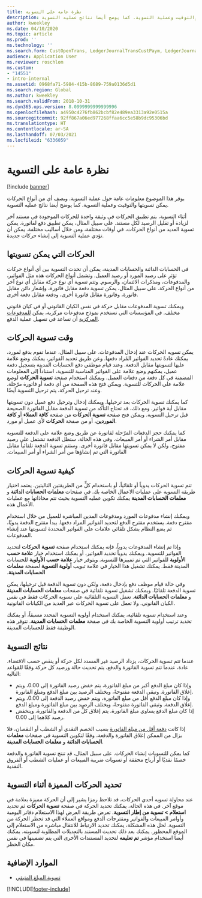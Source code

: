 ```yaml
---
title: نظرة عامة على التسوية
description: يوفر هذا الموضوع معلومات عامة حول عملية التسوية. ويصف أي من أنواع الحركات يمكن تسويتها والتوقيت وعملية التسوية. كما يوضح أيضا نتائج عمليه التسوية.
author: kweekley
ms.date: 04/10/2020
ms.topic: article
ms.prod: ''
ms.technology: ''
ms.search.form: CustOpenTrans, LedgerJournalTransCustPaym, LedgerJournalTransVendPaym, VendOpenTrans
audience: Application User
ms.reviewer: roschlom
ms.custom:
- "14551"
- intro-internal
ms.assetid: 0968fa71-5984-415b-8689-759a0136d5d1
ms.search.region: Global
ms.author: kweekley
ms.search.validFrom: 2018-10-31
ms.dyn365.ops.version: 8.0999999999999996
ms.openlocfilehash: a4950c4276fb862bcbf82e489ea3313a92e0515a
ms.sourcegitcommit: 92ff867a06ed977268ffaa6cc5e58b9dc95306bd
ms.translationtype: HT
ms.contentlocale: ar-SA
ms.lasthandoff: 07/03/2021
ms.locfileid: "6336059"
---
```

# <a name="settlement-overview"></a>نظرة عامة على التسوية

[!include [banner](../includes/banner.md)]

يوفر هذا الموضوع معلومات عامة حول عملية التسوية. ويصف أي من أنواع الحركات يمكن تسويتها والتوقيت وعملية التسوية. كما يوضح أيضا نتائج عمليه التسوية.

أثناء التسوية، يتم تطبيق الحركات في وثيقة واحدة للحركات الموجودة في مستند آخر لزيادة أو تقليل الرصيد لكل مستند. ‏‫على سبيل المثال، يمكن تطبيق دفع لفاتورة. يمكن تسوية العديد من أنواع الحركات، في أوقات مختلفة، ومن خلال أساليب مختلفة.‬ يمكن أن تؤدي عملية التسوية إلى إنشاء حركات جديدة.

## <a name="what-transactions-can-be-settled"></a>الحركات التي يمكن تسويتها

في الحسابات الدائنة والحسابات المدينة، يمكن أن تحدث التسوية بين أي أنواع حركات تؤثر على رصيد المورد أو رصيد العميل. وتشمل أنواع الحركات هذه مثل الفواتير، والمدفوعات، ومذكرات الائتمان، والرسوم. وتتم تسوية أي نوع حركة مقابل أي نوع آخر من أنواع الحركة. على سبيل المثال، يمكن تسوية دفعة مقابل فاتورة، وإشعار دائن مقابل فاتورة، وفاتورة مقابل فاتورة أخرى، ودفعة مقابل دفعة أخرى.

ويمكنك تسوية المدفوعات مقابل حركة في نفس الكيان القانوني أو في كيان قانوني مختلف. في المؤسسات التي تستخدم نموذج مدفوعات مركزية، يمكن [للمدفوعات المركزية](set-up-centralized-payments.md) أن تساعد في تسهيل عملية الدفع.

## <a name="when-to-settle-transactions"></a>وقت تسوية الحركات

يمكن تسويه الحركات عند إدخال المدفوعات. على سبيل المثال، عندما تقوم بدفع لمورد، يمكنك عادةً تحديد الفواتير المُراد دفعها. ‏‫وعن طريق تحديد الفواتير، يمكنك وضع علامة عليها لتسويتها مقابل الدفعة. وعند قيام موظفي دفع الحسابات المدينة بتسجيل دفعة عميل، يمكنهم وضع علامة على الفواتير المناسبة للتسوية، استناداً إلى المعلومات المضمنة في كل دفعة من دفعات العميل.‬ ويمكنك استخدام صفحة **تسوية الحركات** لوضع علامة على الحركات للتسوية. ويمكن فتح هذه الصفحة من أي دفعة أو فاتورة مرّحلة. وعند ترحيل الحركة، يتم ترحيل التسوية أيضًا. 

كما يمكنك تسوية الحركات بعد ترحيلها. ويمكنك إدخال وترحيل دفع عميل دون تسويتها مقابل أية فواتير. ومع ذلك، قد تحتاج التأكد من تسوية الدفعة مقابل الفاتورة الصحيحة قبل ترحيل التسوية. ويمكن فتح صفحة **تسوية الحركات** من صفحة **كافة العملاء** أو **كافة الموردين**، أو من صفحة **الحركات** لأي عميل أو مورد.

كما يمكنك حجز الدفعات المرّحلة لفاتورة عن طريق وضع علامة على الدفعة للتسوية مقابل أمر الشراء أو أمر المبيعات. ‏‫وفي هذه الحالة، ستظل الدفعة تشتمل على رصيد مفتوح، ولكن لا يمكن تسويتها مقابل فاتورة أخرى. وستتم تسوية الدفعة تلقائياً مقابل الفاتورة التي تم إنشاؤها من أمر الشراء أو أمر المبيعات.‬

## <a name="how-to-settle-transactions"></a>كيفية تسوية الحركات

تتم تسوية الحركات يدوياً أو تلقائياً، أو باستخدام كلٍّ من الطريقتين التاليتين. يعتمد اختيار طريقه التسوية على عمليات الاعمال الخاصة بك. في صفحات **معلمات الحسابات الدائنة** و **معلمات الحسابات المدينة** يمكنك تكوين عمليه التسوية بحيث تتم محاذاتها مع عمليات الأعمال هذه.

ويمكنك إنشاء مدفوعات المورد ومدفوعات المدين المباشرة للعميل من خلال استخدام مقترح دفعة. يستخدم مقترح الدفع لتحديد الفواتير المراد دفعها. يبدأ مقترح الدفعة يدويًا، ثم يضع النظام بشكل تلقائي علامات على الفواتير المحددة لتسويتها عند إنشاء المدفوعات.

وإذا تم إنشاء المدفوعات يدوياً، فإنه يمكنك استخدام صفحة **تسوية الحركات** لتحديد الفواتير للتسوية. ويمكنك يدوياً تحديد الفواتير، أو يمكنك استخدام خيار **علامة حسب الأولوية** للفواتير التي تم تمييزها للتسوية. ويتوفر خيار **علامة حسب الأولوية** للحسابات المدينة فقط. يمكنك تشغيل هذا الخيار في علامة تبويب **‏‫أولوية التسوية** لصفحة **معلمات الحسابات المدينة**.

وفي حالة قيام موظف دفع بإدخال دفعة، ولكن دون تسوية الدفعة قبل ترحيلها، يمكن تسوية الدفعة تلقائيًا. ويمكنك تشغيل تسوية تلقائية في صفحات **معلمات الحسابات المدينة** و **معلمات الحسابات الدائنة**. تعمل التسوية التلقائية على تسوية الحركات فقط في نفس الكيان القانوني. ولا تعمل على تسوية الحركات عبر العديد من الكيانات القانونية.

وعند استخدام تسوية تلقائية، يمكنك استخدام أولوية التسوية المحدد مسبقاً، أو يمكنك تحديد ترتيب أولوية التسوية الخاصة بك في صفحة **معلمات الحسابات المدينة**‬. تتوفر هذه الوظيفة فقط للحسابات المدينة.

## <a name="results-of-settlement"></a>نتائج التسوية

عندما تتم تسوية الحركات، يزداد الرصيد غير المسدد لكل حركة أو ينقص حسب الاقتضاء. عادة، عندما تتم تسوية الفاتورة والدفع، يتم تحديث حالة ورصيد كل حركة وفقًا للقواعد التالية:

- وإذا كان مبلغ الدفع أكبر من مبلغ الفاتورة، يتم خفض رصيد الفاتورة إلى 0.00، ويتم إغلاق الفاتورة. وتبقى الدفعة مفتوحةً، ويختلف الرصيد بين مبلغ الدفع ومبلغ الفاتورة.
- وإذا كان مبلغ الدفع أقل من مبلغ الفاتورة، ويتم خفض رصيد الدفعة إلى 0.00، ويتم إغلاق الدفعة. وتبقى الفاتورة مفتوحةً، ويختلف الرصيد بين مبلغ الفاتورة ومبلغ الدفع.
- إذا كان مبلغ الدفع يساوي مبلغ الفاتورة، يتم إغلاق كلٍّ من الدفعة والفاتورة، وينخفض رصيد كلاهما إلى 0.00.

إذا كانت [دفعة أقل من مبلغ الفاتورة](../accounts-payable/vendor-payments-partial-amount.md) بسبب الخصم النقدي أو الشطب أو النقصان، فلا يزال من الممكن إغلاق الفاتورة والدفعة، وفقًا لتكوين التسوية في صفحات **معلمات الحسابات الدائنة** و **معلمات الحسابات المدينة**.

كما يمكن للتسويات إنشاء الحركات. على سبيل المثال، قد تنتج تسوية الفاتورة والدفعة خصمًا نقديًا أو أرباح محققة أو تسويات ضريبة المبيعات أو عمليات الشطب أو الفروق النقدية.

## <a name="identifying-marked-transactions-during-settlement"></a>تحديد الحركات المميزة أثناء التسوية

عند محاولة تسويه أحدي الحركات، قد تلاحظ رمزا يشير إلى أن الحركة مميزة بعلامة في موقع آخر. في هذه الحالة، يمكنك تحديد الحركة في صفحة **تسوية الحركات** ثم تحديد **استعلام \> تسوية من إطار التسوية**. تعرض طريقة العرض لهذا الاستعلام دفاتر اليومية وأوامر المبيعات والفواتير ومقترحات الدفع ومواقع العملاء التي قد تحظر الحركة من التسوية. لحل هذه المشكلة، يمكنك تحديد الارتباط للانتقال مباشره من الاستعلام إلى الموقع المحظور. يمكنك بعد ذلك تحديث المستند بالتعديلات المطلوبة لتسويته. يمكنك أيضا استخدام مؤشر **تم تعليمه** لتحديد المستندات الأخرى التي يتم تضمينها في نفس مكان الحظر.

## <a name="additional-resources"></a>الموارد الإضافية

- [تسوية المبلغ المتبقي](settle-remainder.md)


[!INCLUDE[footer-include](../../includes/footer-banner.md)]